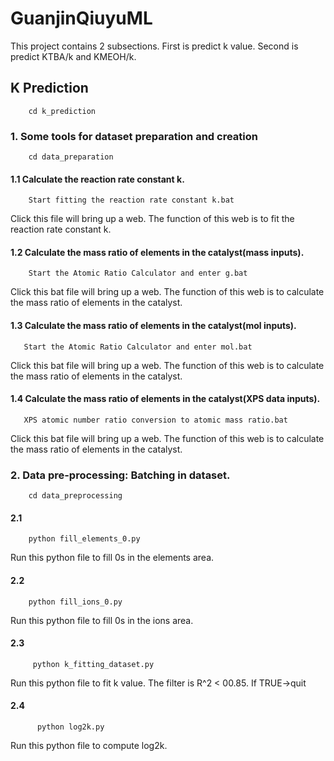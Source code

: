 # GuanjinQiuyuML
This project contains 2 subsections. First is predict k value. Second is predict KTBA/k and KMEOH/k.
## K Prediction
        cd k_prediction
### 1. Some tools for dataset preparation and creation
        cd data_preparation
#### 1.1  Calculate the reaction rate constant k.

        Start fitting the reaction rate constant k.bat

Click this file will bring up a web. The function of this web is to fit the reaction rate constant k.  



#### 1.2  Calculate the mass ratio of elements in the catalyst(mass inputs).
            
        Start the Atomic Ratio Calculator and enter g.bat
Click this bat file will bring up a web. The function of this web is to calculate the mass ratio of elements in the catalyst.



#### 1.3  Calculate the mass ratio of elements in the catalyst(mol inputs).
       
       Start the Atomic Ratio Calculator and enter mol.bat
Click this bat file will bring up a web. The function of this web is to calculate the mass ratio of elements in the catalyst.


#### 1.4  Calculate the mass ratio of elements in the catalyst(XPS data inputs).
       
       XPS atomic number ratio conversion to atomic mass ratio.bat
Click this bat file will bring up a web. The function of this web is to calculate the mass ratio of elements in the catalyst.

### 2. Data pre-processing: Batching in dataset.
        cd data_preprocessing
#### 2.1 
        
        python fill_elements_0.py
Run this python file to fill 0s in the elements area.
#### 2.2
        
        python fill_ions_0.py
Run this python file to fill 0s in the ions area.
#### 2.3
         
         python k_fitting_dataset.py
Run this python file to fit k value. The filter is R^2 < 00.85. If TRUE->quit
#### 2.4
          
          python log2k.py
Run this python file to compute log2k.



  



                        